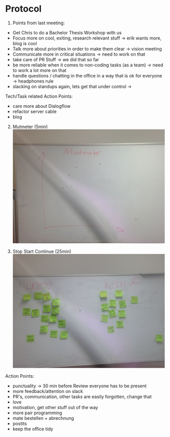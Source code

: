 # Protocol

1. Points from last meeting:


* Get Chris to do a Bachelor Thesis Workshop with us
* Focus more on cool, exiting, research relevant stuff -> erik wants more, blog is cool
* Talk more about priorities in order to make them clear -> vision meeting
* Communicate more in critical situations -> need to work on that
* take care of PR Stuff -> we did that so far
* be more reliable when it comes to non-coding tasks (as a team) -> need to work a lot more on that
* handle questions / chatting in the office in a way that is ok for everyone -> headphones rule
* slacking on standups again, lets get that under control -> 

Tech/Task related Action Points:
* care more about Dialogflow
* refactor server cable
* blog


2. Mutmeter (5min)
![](../images/2019-02-07-Mutmeter.jpg)


3. Stop Start Continue (25min)
![](../images/2019-02-07-I-Wish-I-Like.jpg)

Action Points:
* punctuality -> 30 min before Review everyone has to be present
* more feedback/attention on slack
* PR's, communication, other tasks are easily forgotten, change that
* love
* motivation, get other stuff out of the way
* more pair programming
* mate bestellen + abrechnung
* postits
* keep the office tidy
